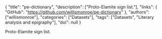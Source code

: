{
  "title": "pe-dictionary",
  "description": ["Proto-Elamite sign list."],
  "links": {
    "GitHub": "https://github.com/willismonroe/pe-dictionary"
  },
  "authors": ["willismonroe"],
  "categories": ["Datasets"],
  "tags": ["Datasets", "Literary analysis and epigraphy"],
  "doi": null
}

<!-- Generated by csv2md.R – do not edit by hand -->

Proto-Elamite sign list.